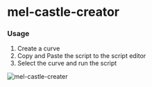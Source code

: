 # mel-castle-creator

### Usage
1. Create a curve
2. Copy and Paste the script to the script editor
3. Select the curve and run the script

![mel-castle-creater](https://user-images.githubusercontent.com/23650308/172132439-9f8df203-e568-4feb-8f53-a975d4f035b7.gif)
